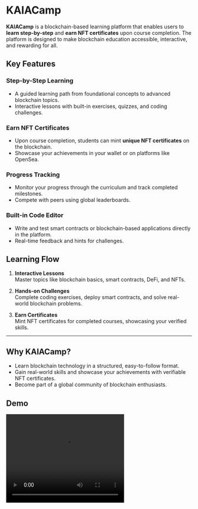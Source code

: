 
#  KAIACamp

**KAIACamp** is a blockchain-based learning platform that enables users to **learn step-by-step** and **earn NFT certificates** upon course completion. The platform is designed to make blockchain education accessible, interactive, and rewarding for all.

##  Key Features

###  **Step-by-Step Learning**
- A guided learning path from foundational concepts to advanced blockchain topics.
- Interactive lessons with built-in exercises, quizzes, and coding challenges.

###  **Earn NFT Certificates**
- Upon course completion, students can mint **unique NFT certificates** on the blockchain.
- Showcase your achievements in your wallet or on platforms like OpenSea.

###  **Progress Tracking**
- Monitor your progress through the curriculum and track completed milestones.
- Compete with peers using global leaderboards.

### **Built-in Code Editor**
- Write and test smart contracts or blockchain-based applications directly in the platform.
- Real-time feedback and hints for challenges.


##  Learning Flow

1. **Interactive Lessons**  
   Master topics like blockchain basics, smart contracts, DeFi, and NFTs.

2. **Hands-on Challenges**  
   Complete coding exercises, deploy smart contracts, and solve real-world blockchain problems.

3. **Earn Certificates**  
   Mint NFT certificates for completed courses, showcasing your verified skills.

---

##  Why KAIACamp?

- Learn blockchain technology in a structured, easy-to-follow format.
- Gain real-world skills and showcase your achievements with verifiable NFT certificates.
- Become part of a global community of blockchain enthusiasts.

## Demo

<video width="320" height="240" controls>
  <source src="https://youtu.be/n0fYXCMKW6Y" type="video/mp4">
  Your browser does not support the video tag.
</video>
